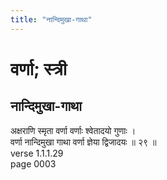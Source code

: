 ```yaml
---
title: "नान्दिमुखा-गाथा"
---
```


# वर्णा; स्त्री
## नान्दिमुखा-गाथा
अक्षराणि स्मृता वर्णा वर्णाः श्वेतादयो गुणाः ।<br />वर्णा नान्दिमुखा गाथा वर्णा ज्ञेया द्विजादयः ॥ २९ ॥<br />verse 1.1.1.29<br />page 0003


